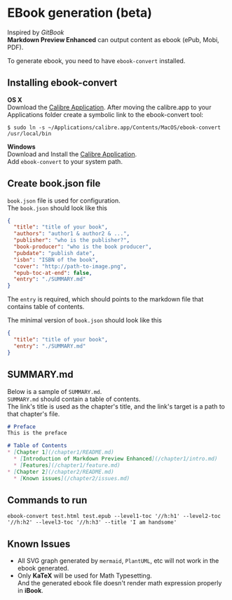 # EBook generation (beta)
Inspired by *GitBook*  
**Markdown Preview Enhanced** can output content as ebook (ePub, Mobi, PDF).   

To generate ebook, you need to have `ebook-convert` installed.  

## Installing ebook-convert
**OS X**  
Download the [Calibre Application](https://calibre-ebook.com/download). After moving the calibre.app to your Applications folder create a symbolic link to the ebook-convert tool:
```shell
$ sudo ln -s ~/Applications/calibre.app/Contents/MacOS/ebook-convert /usr/local/bin
```
**Windows**  
Download and Install the [Calibre Application](https://calibre-ebook.com/download).  
Add `ebook-convert` to your system path.


## Create book.json file
`book.json` file is used for configuration.   
The `book.json` should look like this
```json
{
  "title": "title of your book",
  "authors": "author1 & author2 & ...",
  "publisher": "who is the publisher?",
  "book-producer": "who is the book producer",
  "pubdate": "publish date",
  "isbn": "ISBN of the book",
  "cover": "http://path-to-image.png",
  "epub-toc-at-end": false,
  "entry": "./SUMMARY.md"
}
```

The `entry` is required, which should points to the markdown file that contains table of contents.

The minimal version of `book.json` should look like this
```json
{
  "title": "title of your book",
  "entry": "./SUMMARY.md"
}
```

## SUMMARY.md
Below is a sample of `SUMMARY.md`.  
`SUMMARY.md` should contain a table of contents.  
The link's title is used as the chapter's title, and the link's target is a path to that chapter's file.
```markdown
# Preface  
This is the preface

# Table of Contents
* [Chapter 1](/chapter1/README.md)
  * [Introduction of Markdown Preview Enhanced](/chapter1/intro.md)
  * [Features](/chapter1/feature.md)
* [Chapter 2](/chapter2/README.md)
  * [Known issues](/chapter2/issues.md)
```

## Commands to run
```shell
ebook-convert test.html test.epub --level1-toc '//h:h1' --level2-toc '//h:h2' --level3-toc '//h:h3' --title 'I am handsome'
```

## Known Issues
* All SVG graph generated by `mermaid`, `PlantUML`, etc will not work in the ebook generated.  
* Only **KaTeX** will be used for Math Typesetting.   
  And the generated ebook file doesn't render math expression properly in **iBook**.
